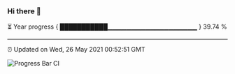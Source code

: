 ### Hi there 👋

⏳ Year progress { ███████████▁▁▁▁▁▁▁▁▁▁▁▁▁▁▁▁▁▁▁ } 39.74 %

---

⏰ Updated on Wed, 26 May 2021 00:52:51 GMT

![Progress Bar CI](https://github.com/liununu/liununu/workflows/Progress%20Bar%20CI/badge.svg)
